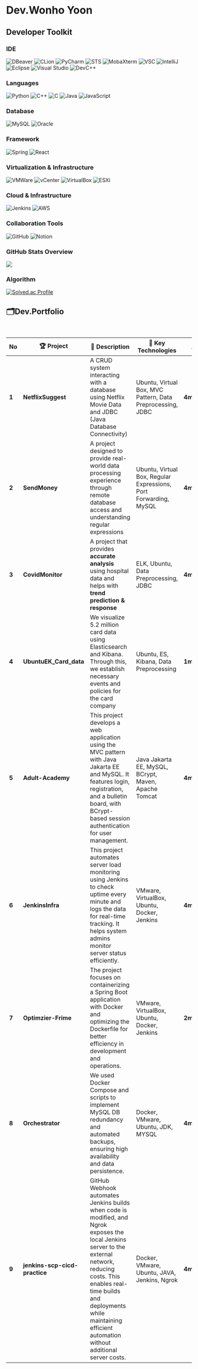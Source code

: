 # Dev.Wonho Yoon
###

## Developer Toolkit

### IDE
![DBeaver](https://img.shields.io/badge/DBeaver-2F4F4F?style=flat-square&logo=DBeaver&logoColor=white)
![CLion](https://img.shields.io/badge/CLion-000000?style=flat-square&logo=CLion&logoColor=white)
![PyCharm](https://img.shields.io/badge/PyCharm-000000?style=flat-square&logo=PyCharm&logoColor=white)
![STS](https://img.shields.io/badge/STS-6DB33F?style=flat-square&logo=Spring&logoColor=white)
![MobaXterm](https://img.shields.io/badge/MobaXterm-1C1C1C?style=flat-square&logo=MobaXterm&logoColor=white)
![VSC](https://img.shields.io/badge/VS_Code-007ACC?style=flat-square&logo=VisualStudioCode&logoColor=white)
![IntelliJ](https://img.shields.io/badge/IntelliJ-000000?style=flat-square&logo=IntelliJIDEA&logoColor=white)
![Eclipse](https://img.shields.io/badge/Eclipse-2C2255?style=flat-square&logo=Eclipse&logoColor=white)
![Visual Studio](https://img.shields.io/badge/Visual_Studio-5C2D91?style=flat-square&logo=VisualStudio&logoColor=white)
![DevC++](https://img.shields.io/badge/DevC%2B%2B-000000?style=flat-square&logo=DevC%2B%2B&logoColor=white)

### Languages
![Python](https://img.shields.io/badge/Python-3776AB?style=flat-square&logo=Python&logoColor=white)
![C++](https://img.shields.io/badge/C++-00599C?style=flat-square&logo=cplusplus&logoColor=white)
![C](https://img.shields.io/badge/C-A8B9CC?style=flat-square&logo=C&logoColor=white)
![Java](https://img.shields.io/badge/Java-007396?style=flat-square&logo=java&logoColor=white)
![JavaScript](https://img.shields.io/badge/JavaScript-F7DF1E?style=flat-square&logo=JavaScript&logoColor=white)

### Database
![MySQL](https://img.shields.io/badge/MySQL-4479A1?style=flat-square&logo=mysql&logoColor=white)
![Oracle](https://img.shields.io/badge/Oracle-F80000?style=flat-square&logo=oracle&logoColor=white)


### Framework
![Spring](https://img.shields.io/badge/Spring-6DB33F?style=flat-square&logo=Spring&logoColor=white)
![React](https://img.shields.io/badge/React-61DAFB?style=flat-square&logo=React&logoColor=black)

### Virtualization & Infrastructure
![VMWare](https://img.shields.io/badge/VMware-607078?style=flat-square&logo=VMware&logoColor=white) 
![vCenter](https://img.shields.io/badge/vCenter-607078?style=flat-square&logo=VMware&logoColor=white) 
![VirtualBox](https://img.shields.io/badge/VirtualBox-183E8D?style=flat-square&logo=VirtualBox&logoColor=white) 
![ESXi](https://img.shields.io/badge/ESXi-607078?style=flat-square&logo=VMware&logoColor=white)

### Cloud & Infrastructure
![Jenkins](https://img.shields.io/badge/Jenkins-d24824?style=flat-square&logo=Jenkins&logoColor=white)
![AWS](https://img.shields.io/badge/AWS-FF9900?style=flat-square&logo=amazonaws&logoColor=white)



### Collaboration Tools
![GitHub](https://img.shields.io/badge/GitHub-181717?style=flat-square&logo=GitHub&logoColor=white)
![Notion](https://img.shields.io/badge/Notion-000000?style=flat)


### GitHub Stats Overview
<div style="display: flex; justify-content: space-between;">
  <img src="https://github-readme-stats.vercel.app/api?username=UnoYoon&show_icons=true&count_private=true&hide=prs&theme=gray" />
</div>

### Algorithm
[![Solved.ac Profile](http://mazassumnida.wtf/api/v2/generate_badge?boj=dnjsgh1204)](https://solved.ac/profile/dnjsgh1204)





## 🗂️Dev.Portfolio
<br>

| No  | 🏆 Project          | 📌 Description                                                                 | 🔧 Key Technologies                                 | 👩‍👩‍👧‍👦 Team    | 🔗 Link                                                         | 📅 Date       |
|-----|---------------------|------------------------------------------------------------------------------|----------------------------------------------------|-------------------|----------------------------------------------------------------|---------------|
| **1** | **NetflixSuggest**   | A CRUD system interacting with a database using Netflix Movie Data and JDBC (Java Database Connectivity) | Ubuntu, Virtual Box, MVC Pattern, Data Preprocessing, JDBC | **4members**     | 🔗 [GitHub Link](https://github.com/UnoYoon/NS_BE-1.git)       | 📅 **2025.01.13** |
| **2** | **SendMoney**        | A project designed to provide real-world data processing experience through remote database access and understanding regular expressions | Ubuntu, Virtual Box, Regular Expressions, Port Forwarding, MySQL | **4members**     | 🔗 [GitHub Link](https://github.com/UnoYoon/Send_Money.git)    | 📅 **2025.01.17** |
| **3** | **CovidMonitor**     | A project that provides **accurate analysis** using hospital data and helps with **trend prediction & response** | ELK, Ubuntu, Data Preprocessing, JDBC             | **4members**     | 🔗 [GitHub Link](https://github.com/UnoYoon/Send_Money.git)    | 📅 **2025.01.17** |
| **4** | **UbuntuEK_Card_data** | We visualize 5.2 million card data using Elasticsearch and Kibana. Through this, we establish necessary events and policies for the card company | Ubuntu, ES, Kibana, Data Preprocessing             | **1member**      | 🔗 [GitHub Link](https://github.com/UnoYoon/Ubuntu-EK-Stack.git) | 📅 **2025.01.24** |
| **5** | **Adult-Academy** | This project develops a web application using the MVC pattern with Java Jakarta EE and MySQL. It features login, registration, and a bulletin board, with BCrypt-based session authentication for user management. | Java Jakarta EE, MySQL, BCrypt, Maven, Apache Tomcat | **4member**   | 🔗 [GitHub Link](https://github.com/UnoYoon/Adult-Academy) | 📅 **2025.02.10** |
| **6** | **JenkinsInfra** | This project automates server load monitoring using Jenkins to check uptime every minute and logs the data for real-time tracking. It helps system admins monitor server status efficiently. | VMware, VirtualBox, Ubuntu, Docker, Jenkins | **4member**   | 🔗 [GitHub Link](https://github.com/Jenkins-infra-linux/JenkinsInfra?tab=readme-ov-file) | 📅 **2025.03.17** |
| **7** | **Optimzier-Frime** | The project focuses on containerizing a Spring Boot application with Docker and optimizing the Dockerfile for better efficiency in development and operations. | VMware, VirtualBox, Ubuntu, Docker, Jenkins | **2member**   | 🔗 [GitHub Link](https://github.com/UnoYoon/Optimzier-Frime) | 📅 **2025.03.19** |
| **8** | **Orchestrator** | We used Docker Compose and scripts to implement MySQL DB redundancy and automated backups, ensuring high availability and data persistence. | Docker, VMware, Ubuntu, JDK, MYSQL | **4member**   | 🔗 [GitHub Link](https://github.com/Jenkins-infra-linux/Orchestrator) | 📅 **2025.03.21** |
| **9** | **jenkins-scp-cicd-practice** | GitHub Webhook automates Jenkins builds when code is modified, and Ngrok exposes the local Jenkins server to the external network, reducing costs. This enables real-time builds and deployments while maintaining efficient automation without additional server costs. | Docker, VMware, Ubuntu, JAVA, Jenkins, Ngrok | **4member**   | 🔗 [GitHub Link](https://github.com/UnoYoon/jenkins-scp-cicd-practice) | 📅 **2025.03.27** |


